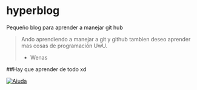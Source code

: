 # hyperblog
Pequeño blog para aprender a manejar git hub
>Ando aprendiendo a manejar a git  y github tambien deseo aprender mas cosas de programación UwU.
>- Wenas

##Hay que aprender de todo xd

[![Aiuda](https://cdn.memegenerator.es/descargar/20627173 "Aiuda")](https://cdn.memegenerator.es/descargar/20627173 "Aiuda")